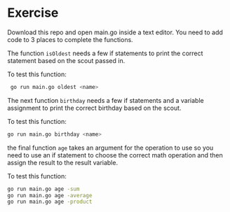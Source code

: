 # Exercise

Download this repo and open main.go inside a text editor. You need to add code to 3 places to complete the functions.

The function `isOldest` needs a few if statements to print the correct statement based on the scout passed in.

To test this function:
```bash
 go run main.go oldest <name>
```

The next function `birthday` needs a few if statements and a variable assignment to print the correct birthday based on the scout.

To test this function:
```bash
go run main.go birthday <name>
```

the final function `age` takes an argument for the operation to use so you need to use an if statement to choose the correct math operation and then assign the result to the result variable.

To test this function:
```bash
go run main.go age -sum
go run main.go age -average
go run main.go age -product
```
